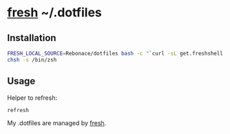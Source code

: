 # [fresh] ~/.dotfiles

## Installation

```sh
FRESH_LOCAL_SOURCE=Rebonace/dotfiles bash -c "`curl -sL get.freshshell.com`"
chsh -s /bin/zsh
```

## Usage

Helper to refresh:

```sh
refresh
```

My .dotfiles are managed by [fresh].

[fresh]: https://github.com/freshshell/fresh
